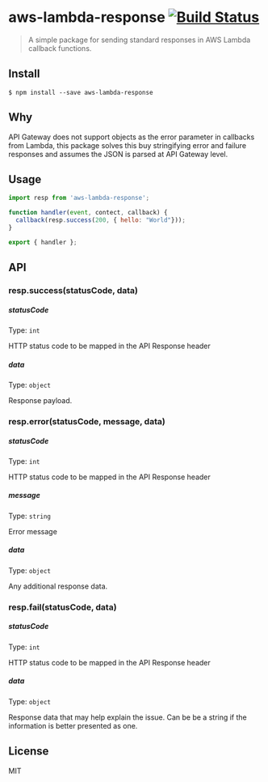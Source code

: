 # aws-lambda-response [![Build Status](https://travis-ci.org/aceew/aws-lambda-response.svg?branch=master)](https://travis-ci.org/aceew/aws-lambda-response)

> A simple package for sending standard responses in AWS Lambda callback functions.

## Install
```
$ npm install --save aws-lambda-response
```

## Why
API Gateway does not support objects as the error parameter in callbacks from Lambda, this package solves this buy stringifying error and failure responses and assumes the JSON is parsed at API Gateway level.


## Usage

```js
import resp from 'aws-lambda-response';

function handler(event, contect, callback) {
  callback(resp.success(200, { hello: "World"}));
}

export { handler };

```


## API

### resp.success(statusCode, data)

##### statusCode

Type: `int`

HTTP status code to be mapped in the API Response header

##### data

Type: `object`

Response payload.

### resp.error(statusCode, message, data)

##### statusCode

Type: `int`

HTTP status code to be mapped in the API Response header

##### message

Type: `string`

Error message

##### data

Type: `object`

Any additional response data.

### resp.fail(statusCode, data)

##### statusCode

Type: `int`

HTTP status code to be mapped in the API Response header

##### data

Type: `object`

Response data that may help explain the issue. Can be be a string if the information is better presented as one.


## License

MIT
